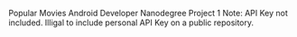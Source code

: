 Popular Movies
Android Developer Nanodegree Project 1
Note: API Key not included. Illigal to include personal API Key on a public repository.
